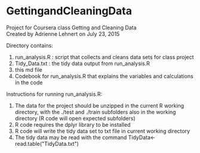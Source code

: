 # GettingandCleaningData  
Project for Coursera class Getting and Cleaning Data  
Created by Adrienne Lehnert on July 23, 2015  

Directory contains:   
1. run_analysis.R : script that collects and cleans data sets for class project  
2. Tidy_Data.txt : the tidy data output from run_analysis.R  
3. this md file  
4. Codebook for run_analysis.R that explains the variables and calculations in the code  

Instructions for running run_analysis.R:  
1. The data for the project should be unzipped in the current R working directory, with the ./test and ./train subfolders also in the working directory (R code will open expected subfolders)  
2. R code requires the dplyr library to be installed  
3. R code will write the tidy data set to txt file in current working directory  
4. The tidy data may be read with the command TidyData<-read.table("TidyData.txt")  
